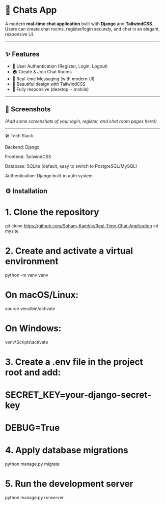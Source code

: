 # 💬 Chats App

A modern **real-time chat application** built with **Django** and **TailwindCSS**.  
Users can create chat rooms, register/login securely, and chat in an elegant, responsive UI.

---

## ✨ Features
- 🔐 User Authentication (Register, Login, Logout)
- 🏠 Create & Join Chat Rooms
- 💬 Real-time Messaging (with modern UI)
- 🎨 Beautiful design with TailwindCSS
- 📱 Fully responsive (desktop + mobile)

---

## 📸 Screenshots
*(Add some screenshots of your login, register, and chat room pages here!)*

---

🛠️ Tech Stack

Backend: Django

Frontend: TailwindCSS

Database: SQLite (default, easy to switch to PostgreSQL/MySQL)

Authentication: Django built-in auth system


## ⚙️ Installation

# 1. Clone the repository
git clone https://github.com/Soham-Kamble/Real-Time-Chat-Application
cd mysite

# 2. Create and activate a virtual environment
python -m venv venv
# On macOS/Linux:
source venv/bin/activate
# On Windows:
venv\Scripts\activate

# 3. Create a .env file in the project root and add:
# SECRET_KEY=your-django-secret-key
# DEBUG=True

# 4. Apply database migrations
python manage.py migrate

# 5. Run the development server
python manage.py runserver

